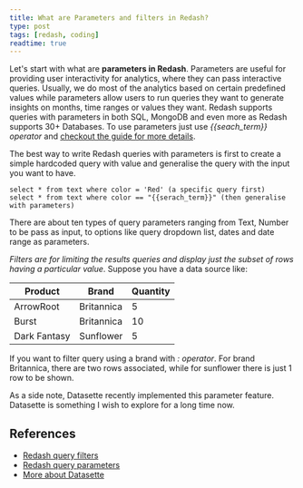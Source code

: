```yaml
---
title: What are Parameters and filters in Redash?
type: post
tags: [redash, coding]
readtime: true
---
```


Let's start with what are **parameters in Redash**. Parameters are useful for providing user interactivity for analytics, where they can pass interactive queries. Usually, we do most of the analytics based on certain predefined values while parameters allow users to run queries they want to generate insights on months, time ranges or values they want. Redash supports queries with parameters in both SQL, MongoDB
and even more as Redash supports 30+ Databases. To use parameters just use *{{seach_term}} operator* and [checkout the guide for more details](https://redash.io/help/user-guide/querying/query-parameters).

The best way to write Redash queries with parameters is first to create a simple hardcoded query with value and generalise the query with the input you want to have.

```
select * from text where color = 'Red' (a specific query first)
select * from text where color == "{{serach_term}}" (then generalise with parameters)
```
There are about ten types of query parameters ranging from Text, Number to be pass as input, to options like query dropdown list, dates and date range as parameters.

*Filters are for limiting the results queries and display just the subset of rows having a particular value*. Suppose you have a data source like:

| Product | Brand | Quantity |
|-- | -- | -- |
| ArrowRoot | Britannica | 5|
| Burst | Britannica | 10 |
| Dark Fantasy | Sunflower | 5|

If you want to filter query using a brand with *: operator*. For brand Britannica, there are two rows associated, while for sunflower there is just 1 row to be shown.


As a side note, Datasette recently implemented this parameter feature. Datasette is something I wish to explore for a long time now.

## References

- [Redash query filters](https://redash.io/help/user-guide/querying/query-filters)
- [Redash query parameters](https://redash.io/help/user-guide/querying/query-parameters)
- [More about Datasette](https://simonwillison.net/2020/Nov/14/personal-data-warehouses/)
